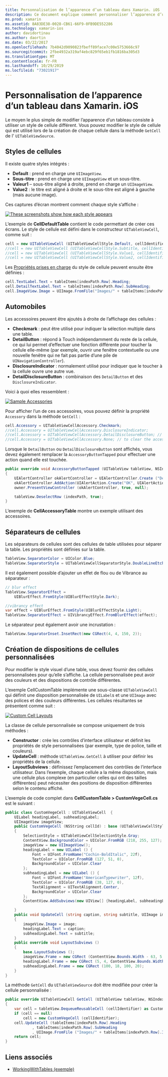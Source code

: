 ```yaml
---
title: Personnalisation de l’apparence d’un tableau dans Xamarin. iOS
description: Ce document explique comment personnaliser l’apparence d’un tableau dans Xamarin. iOS. Il décrit les styles de cellule, les accessoires, les séparateurs de cellule et les dispositions de cellules personnalisées.
ms.prod: xamarin
ms.assetid: 8A83DE38-0028-CB61-66F9-0FB9DE552286
ms.technology: xamarin-ios
author: davidortinau
ms.author: daortin
ms.date: 03/22/2017
ms.openlocfilehash: 7b4042d9090823fbeff89face7c00e5753666c97
ms.sourcegitcommit: 2fbe4932a319af4ebc829f65eb1fb1816ba305d3
ms.translationtype: MT
ms.contentlocale: fr-FR
ms.lasthandoff: 10/29/2019
ms.locfileid: "73021917"
---
```

# <a name="customizing-a-tables-appearance-in-xamarinios"></a>Personnalisation de l’apparence d’un tableau dans Xamarin. iOS

Le moyen le plus simple de modifier l’apparence d’un tableau consiste à utiliser un style de cellule différent. Vous pouvez modifier le style de cellule qui est utilisé lors de la création de chaque cellule dans la méthode `GetCell` de l' `UITableViewSource`.

## <a name="cell-styles"></a>Styles de cellules

Il existe quatre styles intégrés :

- **Default** : prend en charge une `UIImageView`.
- **Sous-titre** : prend en charge une `UIImageView` et un sous-titre.
- **Valeur1** – sous-titre aligné à droite, prend en charge un `UIImageView`.
- **Value2** : le titre est aligné à droite et le sous-titre est aligné à gauche (mais aucune image).

Ces captures d’écran montrent comment chaque style s’affiche :

 [![](customizing-table-appearance-images/image7.png "These screenshots show how each style appears")](customizing-table-appearance-images/image7.png#lightbox)

L’exemple de **CellDefaultTable** contient le code permettant de créer ces écrans. Le style de cellule est défini dans le constructeur `UITableViewCell`, comme suit :

```csharp
cell = new UITableViewCell (UITableViewCellStyle.Default, cellIdentifier);
//cell = new UITableViewCell (UITableViewCellStyle.Subtitle, cellIdentifier);
//cell = new UITableViewCell (UITableViewCellStyle.Value1, cellIdentifier);
//cell = new UITableViewCell (UITableViewCellStyle.Value2, cellIdentifier);
```

Les [Propriétés prises en charge](xref:UIKit.UITableViewCell) du style de cellule peuvent ensuite être définies :

```csharp
cell.TextLabel.Text = tableItems[indexPath.Row].Heading;
cell.DetailTextLabel.Text = tableItems[indexPath.Row].SubHeading;
cell.ImageView.Image = UIImage.FromFile("Images/" + tableItems[indexPath.Row].ImageName); // don't use for Value2
```

## <a name="accessories"></a>Automobiles

Les accessoires peuvent être ajoutés à droite de l’affichage des cellules :

- **Checkmark** : peut être utilisé pour indiquer la sélection multiple dans une table.
- **DetailButton** : répond à Touch indépendamment du reste de la cellule, ce qui lui permet d’effectuer une fonction différente pour toucher la cellule elle-même (par exemple, ouvrir une fenêtre contextuelle ou une nouvelle fenêtre qui ne fait pas partie d’une pile de `UINavigationController`).
- **DisclosureIndicator** : normalement utilisé pour indiquer que le toucher à la cellule ouvre une autre vue.
- **DetailDisclosureButton** : combinaison des `DetailButton` et des `DisclosureIndicator`.

Voici à quoi elles ressemblent :

 [![](customizing-table-appearance-images/image8.png "Sample Accessories")](customizing-table-appearance-images/image8.png#lightbox)

Pour afficher l’un de ces accessoires, vous pouvez définir la propriété `Accessory` dans la méthode `GetCell` :

```csharp
cell.Accessory = UITableViewCellAccessory.Checkmark;
//cell.Accessory = UITableViewCellAccessory.DisclosureIndicator;
//cell.Accessory = UITableViewCellAccessory.DetailDisclosureButton; // implement AccessoryButtonTapped
//cell.Accessory = UITableViewCellAccessory.None; // to clear the accessory
```

Lorsque le `DetailButton` ou `DetailDisclosureButton` sont affichés, vous devez également remplacer la `AccessoryButtonTapped` pour effectuer une action quand elle est touchée.

```csharp
public override void AccessoryButtonTapped (UITableView tableView, NSIndexPath indexPath)
{
    UIAlertController okAlertController = UIAlertController.Create ("DetailDisclosureButton Touched", tableItems[indexPath.Row].Heading, UIAlertControllerStyle.Alert);
    okAlertController.AddAction(UIAlertAction.Create("OK", UIAlertActionStyle.Default, null));
    owner.PresentViewController (okAlertController, true, null);

    tableView.DeselectRow (indexPath, true);
}
```

L’exemple de **CellAccessoryTable** montre un exemple utilisant des accessoires.

## <a name="cell-separators"></a>Séparateurs de cellules

Les séparateurs de cellules sont des cellules de table utilisées pour séparer la table. Les propriétés sont définies sur la table.

```csharp
TableView.SeparatorColor = UIColor.Blue;
TableView.SeparatorStyle = UITableViewCellSeparatorStyle.DoubleLineEtched;
```

Il est également possible d’ajouter un effet de flou ou de Vibrance au séparateur :

```csharp
// blur effect
TableView.SeparatorEffect =
    UIBlurEffect.FromStyle(UIBlurEffectStyle.Dark);

//vibrancy effect
var effect = UIBlurEffect.FromStyle(UIBlurEffectStyle.Light);
TableView.SeparatorEffect = UIVibrancyEffect.FromBlurEffect(effect);
```

Le séparateur peut également avoir une incrustation :

```csharp
TableView.SeparatorInset.InsetRect(new CGRect(4, 4, 150, 2));
```

## <a name="creating-custom-cell-layouts"></a>Création de dispositions de cellules personnalisées

Pour modifier le style visuel d’une table, vous devez fournir des cellules personnalisées pour qu’elle s’affiche. La cellule personnalisée peut avoir des couleurs et des dispositions de contrôle différentes.

L’exemple CellCustomTable implémente une sous-classe `UITableViewCell` qui définit une disposition personnalisée de `UILabel`s et une `UIImage` avec des polices et des couleurs différentes. Les cellules résultantes se présentent comme suit :

 [![](customizing-table-appearance-images/image9.png "Custom Cell Layouts")](customizing-table-appearance-images/image9.png#lightbox)

La classe de cellule personnalisée se compose uniquement de trois méthodes :

- **Constructor** : crée les contrôles d’interface utilisateur et définit les propriétés de style personnalisées (par exemple, type de police, taille et couleurs).
- **UpdateCell** : méthode `UITableView.GetCell` à utiliser pour définir les propriétés de la cellule.
- **LayoutSubviews** : définissez l’emplacement des contrôles de l’interface utilisateur. Dans l’exemple, chaque cellule a la même disposition, mais une cellule plus complexe (en particulier celles qui ont des tailles différentes) peut nécessiter des positions de disposition différentes selon le contenu affiché.

L’exemple de code complet dans **CellCustomTable > CustomVegeCell.cs** est le suivant :

```csharp
public class CustomVegeCell : UITableViewCell  {
    UILabel headingLabel, subheadingLabel;
    UIImageView imageView;
    public CustomVegeCell (NSString cellId) : base (UITableViewCellStyle.Default, cellId)
    {
        SelectionStyle = UITableViewCellSelectionStyle.Gray;
        ContentView.BackgroundColor = UIColor.FromRGB (218, 255, 127);
        imageView = new UIImageView();
        headingLabel = new UILabel () {
            Font = UIFont.FromName("Cochin-BoldItalic", 22f),
            TextColor = UIColor.FromRGB (127, 51, 0),
            BackgroundColor = UIColor.Clear
        };
        subheadingLabel = new UILabel () {
            Font = UIFont.FromName("AmericanTypewriter", 12f),
            TextColor = UIColor.FromRGB (38, 127, 0),
            TextAlignment = UITextAlignment.Center,
            BackgroundColor = UIColor.Clear
        };
        ContentView.AddSubviews(new UIView[] {headingLabel, subheadingLabel, imageView});

    }
    public void UpdateCell (string caption, string subtitle, UIImage image)
    {
        imageView.Image = image;
        headingLabel.Text = caption;
        subheadingLabel.Text = subtitle;
    }
    public override void LayoutSubviews ()
    {
        base.LayoutSubviews ();
        imageView.Frame = new CGRect (ContentView.Bounds.Width - 63, 5, 33, 33);
        headingLabel.Frame = new CGRect (5, 4, ContentView.Bounds.Width - 63, 25);
        subheadingLabel.Frame = new CGRect (100, 18, 100, 20);
    }
}
```

La méthode `GetCell` du `UITableViewSource` doit être modifiée pour créer la cellule personnalisée :

```csharp
public override UITableViewCell GetCell (UITableView tableView, NSIndexPath indexPath)
{
    var cell = tableView.DequeueReusableCell (cellIdentifier) as CustomVegeCell;
    if (cell == null)
        cell = new CustomVegeCell (cellIdentifier);
    cell.UpdateCell (tableItems[indexPath.Row].Heading
            , tableItems[indexPath.Row].SubHeading
            , UIImage.FromFile ("Images/" + tableItems[indexPath.Row].ImageName) );
    return cell;
}
```

## <a name="related-links"></a>Liens associés

- [WorkingWithTables (exemple)](https://docs.microsoft.com/samples/xamarin/ios-samples/workingwithtables)

